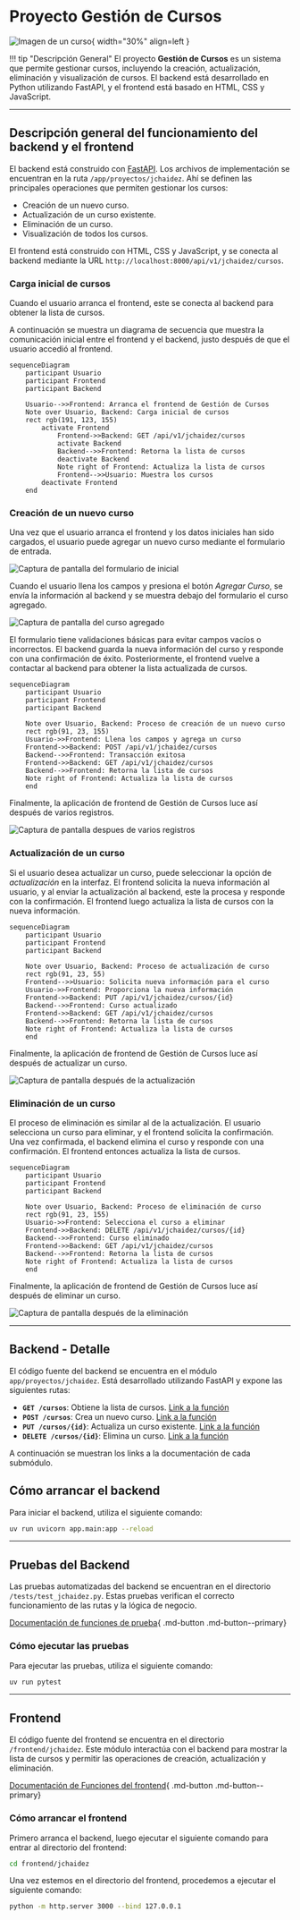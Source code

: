 # Proyecto Gestión de Cursos

![Imagen de un curso](cursos.jpeg){ width="30%" align=left }

!!! tip "Descripción General" 
    El proyecto **Gestión de Cursos** es un sistema que permite gestionar cursos, incluyendo la creación, actualización, eliminación y visualización de cursos. El backend está desarrollado en Python utilizando FastAPI, y el frontend está basado en HTML, CSS y JavaScript.

---

## Descripción general del funcionamiento del backend y el frontend

El backend está construido con [FastAPI](https://fastapi.tiangolo.com/). Los archivos de implementación se encuentran en la ruta `/app/proyectos/jchaidez`. Ahí se definen las principales operaciones que permiten gestionar los cursos:

- Creación de un nuevo curso.
- Actualización de un curso existente.
- Eliminación de un curso.
- Visualización de todos los cursos.

El frontend está construido con HTML, CSS y JavaScript, y se conecta al backend mediante la URL `http://localhost:8000/api/v1/jchaidez/cursos`.

### Carga inicial de cursos
Cuando el usuario arranca el frontend, este se conecta al backend para obtener la lista de cursos.

A continuación se muestra un diagrama de secuencia que muestra la comunicación inicial entre el frontend y el backend, justo después de que el usuario accedió al frontend.

```mermaid
sequenceDiagram
    participant Usuario
    participant Frontend
    participant Backend

    Usuario-->>Frontend: Arranca el frontend de Gestión de Cursos
    Note over Usuario, Backend: Carga inicial de cursos
    rect rgb(191, 123, 155)
        activate Frontend
            Frontend->>Backend: GET /api/v1/jchaidez/cursos
            activate Backend
            Backend-->>Frontend: Retorna la lista de cursos
            deactivate Backend
            Note right of Frontend: Actualiza la lista de cursos
            Frontend-->>Usuario: Muestra los cursos
        deactivate Frontend
    end
```

### Creación de un nuevo curso
Una vez que el usuario arranca el frontend y los datos iniciales han sido cargados, el usuario puede agregar un nuevo curso mediante el formulario de entrada.

![Captura de pantalla del formulario de inicial](Inicial.png)

Cuando el usuario llena los campos y presiona el botón *Agregar Curso*, se envía la información al backend y se muestra debajo del formulario el curso agregado.

![Captura de pantalla del curso agregado](CAgregado.png)

El formulario tiene validaciones básicas para evitar campos vacíos o incorrectos. El backend guarda la nueva información del curso y responde con una confirmación de éxito. Posteriormente, el frontend vuelve a contactar al backend para obtener la lista actualizada de cursos.

```mermaid
sequenceDiagram
    participant Usuario
    participant Frontend
    participant Backend

    Note over Usuario, Backend: Proceso de creación de un nuevo curso
    rect rgb(91, 23, 155)
    Usuario->>Frontend: Llena los campos y agrega un curso
    Frontend->>Backend: POST /api/v1/jchaidez/cursos
    Backend-->>Frontend: Transacción exitosa
    Frontend->>Backend: GET /api/v1/jchaidez/cursos
    Backend-->>Frontend: Retorna la lista de cursos
    Note right of Frontend: Actualiza la lista de cursos
    end
```

Finalmente, la aplicación de frontend de Gestión de Cursos luce así después de varios registros.


![Captura de pantalla despues de varios registros](VRegistros.png)


### Actualización de un curso

Si el usuario desea actualizar un curso, puede seleccionar la opción de *actualización* en la interfaz. El frontend solicita la nueva información al usuario, y al enviar la actualización al backend, este la procesa y responde con la confirmación. El frontend luego actualiza la lista de cursos con la nueva información.

```mermaid
sequenceDiagram
    participant Usuario
    participant Frontend
    participant Backend

    Note over Usuario, Backend: Proceso de actualización de curso
    rect rgb(91, 23, 55)
    Frontend-->>Usuario: Solicita nueva información para el curso
    Usuario->>Frontend: Proporciona la nueva información
    Frontend->>Backend: PUT /api/v1/jchaidez/cursos/{id}
    Backend-->>Frontend: Curso actualizado
    Frontend->>Backend: GET /api/v1/jchaidez/cursos
    Backend-->>Frontend: Retorna la lista de cursos
    Note right of Frontend: Actualiza la lista de cursos
    end
```

Finalmente, la aplicación de frontend de Gestión de Cursos luce así después de actualizar un curso.


![Captura de pantalla después de la actualización](Actualizado.png)


### Eliminación de un curso
El proceso de eliminación es similar al de la actualización. El usuario selecciona un curso para eliminar, y el frontend solicita la confirmación. Una vez confirmada, el backend elimina el curso y responde con una confirmación. El frontend entonces actualiza la lista de cursos.

```mermaid
sequenceDiagram
    participant Usuario
    participant Frontend
    participant Backend

    Note over Usuario, Backend: Proceso de eliminación de curso
    rect rgb(91, 23, 155)
    Usuario->>Frontend: Selecciona el curso a eliminar
    Frontend->>Backend: DELETE /api/v1/jchaidez/cursos/{id}
    Backend-->>Frontend: Curso eliminado
    Frontend->>Backend: GET /api/v1/jchaidez/cursos
    Backend-->>Frontend: Retorna la lista de cursos
    Note right of Frontend: Actualiza la lista de cursos
    end
```

Finalmente, la aplicación de frontend de Gestión de Cursos luce así después de eliminar un curso.


![Captura de pantalla después de la eliminación](Eliminado.png)

---

## Backend - Detalle
El código fuente del backend se encuentra en el módulo `app/proyectos/jchaidez`. Está desarrollado utilizando FastAPI y expone las siguientes rutas:

- **`GET /cursos`**: Obtiene la lista de cursos. [Link a la función](backend.md#app.proyectos.jchaidez.routes.get_cursos)
- **`POST /cursos`**: Crea un nuevo curso. [Link a la función](backend.md#app.proyectos.jchaidez.routes.create_curso)
- **`PUT /cursos/{id}`**: Actualiza un curso existente. [Link a la función](backend.md#app.proyectos.jchaidez.routes.update_curso)
- **`DELETE /cursos/{id}`**: Elimina un curso. [Link a la función](backend.md#app.proyectos.jchaidez.routes.delete_curso)

A continuación se muestran los links a la documentación de cada submódulo.


## Cómo arrancar el backend

Para iniciar el backend, utiliza el siguiente comando:

```bash
uv run uvicorn app.main:app --reload
```

---

## Pruebas del Backend
Las pruebas automatizadas del backend se encuentran en el directorio `/tests/test_jchaidez.py`. Estas pruebas verifican el correcto funcionamiento de las rutas y la lógica de negocio.

[Documentación de funciones de prueba](tests.md){ .md-button .md-button--primary}

### Cómo ejecutar las pruebas
Para ejecutar las pruebas, utiliza el siguiente comando:

```bash
uv run pytest
```

---

## Frontend
El código fuente del frontend se encuentra en el directorio `/frontend/jchaidez`. Este módulo interactúa con el backend para mostrar la lista de cursos y permitir las operaciones de creación, actualización y eliminación.

[Documentación de Funciones del frontend](frontend.md){ .md-button .md-button--primary}

### Cómo arrancar el frontend

Primero arranca el backend, luego ejecutar el siguiente comando para entrar al directorio del frontend:

```bash
cd frontend/jchaidez
```

Una vez estemos en el directorio del frontend, procedemos a ejecutar el siguiente comando:

```bash
python -m http.server 3000 --bind 127.0.0.1
```
